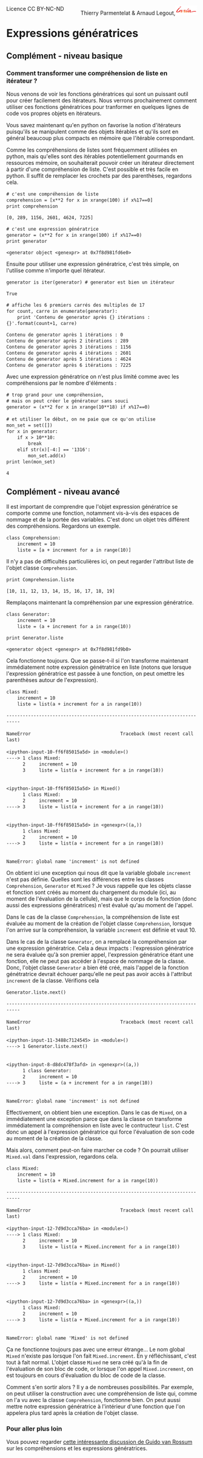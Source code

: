 
<span style="float:left;">Licence CC BY-NC-ND</span><span style="float:right;">Thierry Parmentelat &amp; Arnaud Legout,<img src="media/inria-25.png" style="display:inline"></span><br/>

# Expressions génératrices

## Complément - niveau basique

### Comment transformer une compréhension de liste en itérateur&nbsp;?

Nous venons de voir les fonctions génératrices qui sont un puissant outil pour créer facilement des itérateurs. Nous verrons prochainement comment utiliser ces fonctions génératrices pour tranformer en quelques lignes de code vos propres objets en itérateurs. 

Vous savez maintenant qu'en python on favorise la notion d'itérateurs puisqu'ils se manipulent comme des objets itérables et qu'ils sont en général beaucoup plus compacts en mémoire que l'itérable correspondant. 

Comme les compréhensions de listes sont fréquemment utilisées en python, mais qu'elles sont des itérables potentiellement gourmands en ressources mémoire, on souhaiterait pouvoir créer un itérateur directement à partir d'une compréhension de liste. C'est possible et très facile en python. Il suffit de remplacer les crochets par des parenthèses, regardons cela.


```
# c'est une compréhension de liste
comprehension = [x**2 for x in xrange(100) if x%17==0] 
print comprehension
```

    [0, 289, 1156, 2601, 4624, 7225]



```
# c'est une expression génératrice
generator = (x**2 for x in xrange(100) if x%17==0) 
print generator
```

    <generator object <genexpr> at 0x7f8d981fd6e0>


Ensuite pour utiliser une expression génératrice, c'est très simple, on l'utilise comme n'importe quel itérateur.


```
generator is iter(generator) # generator est bien un itérateur
```




    True




```
# affiche les 6 premiers carrés des multiples de 17
for count, carre in enumerate(generator):
    print 'Contenu de generator après {} itérations : {}'.format(count+1, carre)
```

    Contenu de generator après 1 itérations : 0
    Contenu de generator après 2 itérations : 289
    Contenu de generator après 3 itérations : 1156
    Contenu de generator après 4 itérations : 2601
    Contenu de generator après 5 itérations : 4624
    Contenu de generator après 6 itérations : 7225


Avec une expression génératrice on n'est plus limité comme avec les compréhensions par le nombre d'éléments&nbsp;:


```
# trop grand pour une compréhension,
# mais on peut créer le générateur sans souci
generator = (x**2 for x in xrange(10**18) if x%17==0) 

# et utiliser le début, on ne paie que ce qu'on utilise
mon_set = set([])
for x in generator:
    if x > 10**10:
        break
    elif str(x)[-4:] == '1316':
        mon_set.add(x)
print len(mon_set)
```

    4


## Complément - niveau avancé

Il est important de comprendre que l'objet expression génératrice se comporte comme une fonction, notamment vis-à-vis des espaces de nommage et de la portée des variables. C'est donc un objet très différent des compréhensions. Regardons un exemple.


```
class Comprehension:
    increment = 10
    liste = [a + increment for a in range(10)]
```

Il n'y a pas de difficultés particulières ici, on peut regarder l'attribut liste de l'objet classe `Comprehension`.


```
print Comprehension.liste
```

    [10, 11, 12, 13, 14, 15, 16, 17, 18, 19]


Remplaçons maintenant la compréhension par une expression génératrice.


```
class Generator:
    increment = 10
    liste = (a + increment for a in range(10))
```


```
print Generator.liste
```

    <generator object <genexpr> at 0x7f8d981fd9b0>


Cela fonctionne toujours. Que se passe-t-il si l'on transforme maintenant immédiatement notre expression génétratrice en liste (notons que lorsque l'expression génératrice est passée à une fonction, on peut omettre les parenthèses autour de l'expression). 


```
class Mixed:
    increment = 10
    liste = list(a + increment for a in range(10))
```


    ---------------------------------------------------------------------------

    NameError                                 Traceback (most recent call last)

    <ipython-input-10-ff6f85015a5d> in <module>()
    ----> 1 class Mixed:
          2     increment = 10
          3     liste = list(a + increment for a in range(10))


    <ipython-input-10-ff6f85015a5d> in Mixed()
          1 class Mixed:
          2     increment = 10
    ----> 3     liste = list(a + increment for a in range(10))
    

    <ipython-input-10-ff6f85015a5d> in <genexpr>((a,))
          1 class Mixed:
          2     increment = 10
    ----> 3     liste = list(a + increment for a in range(10))
    

    NameError: global name 'increment' is not defined


On obtient ici une exception qui nous dit que la variable globale `increment` n'est pas définie. Quelles sont les différences entre les classes `Comprehension`, `Generator` et `Mixed` ?
Je vous rappelle que les objets classe et fonction sont créés au moment du chargement du module (ici, au moment de l'évaluation de la cellule), mais que le corps de la fonction (donc aussi des expressions génératrices) n'est évalué qu'au moment de l'appel.

Dans le cas de la classe `Comprehension`, la compréhension de liste est évaluée au moment de la création de l'objet classe `Comprehension`, lorsque l'on arrive sur la compréhension, la variable `increment` est définie et vaut 10. 

Dans le cas de la classe `Generator`, on a remplacé la compréhension par une expression génératrice. Cela a deux impacts&nbsp;: l'expression génératrice ne sera évaluée qu'à son premier appel, l'expression génératrice étant une fonction, elle ne peut pas accéder à l'espace de nommage de la classe. Donc, l'objet classe `Generator` a bien été créé, mais l'appel de la fonction génétratrice devrait échouer parqu'elle ne peut pas avoir accès à l'attribut `increment` de la classe. Vérifions cela


```
Generator.liste.next()
```


    ---------------------------------------------------------------------------

    NameError                                 Traceback (most recent call last)

    <ipython-input-11-3488c7124545> in <module>()
    ----> 1 Generator.liste.next()
    

    <ipython-input-8-d8dc478f3afd> in <genexpr>((a,))
          1 class Generator:
          2     increment = 10
    ----> 3     liste = (a + increment for a in range(10))
    

    NameError: global name 'increment' is not defined


Effectivement, on obtient bien une exception. Dans le cas de `Mixed`, on a immédiatement une exception parce que dans la classe on transforme immédiatement la compréhension en liste avec le contructeur `list`. C'est donc un appel à l'expression génératrice qui force l'évaluation de son code au moment de la création de la classe. 

Mais alors, comment peut-on faire marcher ce code ? On pourrait utiliser `Mixed.val` dans l'expression, regardons cela.


```
class Mixed:
    increment = 10
    liste = list(a + Mixed.increment for a in range(10))
```


    ---------------------------------------------------------------------------

    NameError                                 Traceback (most recent call last)

    <ipython-input-12-7d9d3cca76ba> in <module>()
    ----> 1 class Mixed:
          2     increment = 10
          3     liste = list(a + Mixed.increment for a in range(10))


    <ipython-input-12-7d9d3cca76ba> in Mixed()
          1 class Mixed:
          2     increment = 10
    ----> 3     liste = list(a + Mixed.increment for a in range(10))
    

    <ipython-input-12-7d9d3cca76ba> in <genexpr>((a,))
          1 class Mixed:
          2     increment = 10
    ----> 3     liste = list(a + Mixed.increment for a in range(10))
    

    NameError: global name 'Mixed' is not defined


Ça ne fonctionne toujours pas avec une erreur étrange... Le nom global `Mixed` n'existe pas lorsque l'on fait `Mixed.increment`. En y réfléchissant, c'est tout à fait normal. L'objet classe `Mixed` ne sera créé qu'à la fin de l'évaluation de son bloc de code, or lorsque l'on appel `Mixed.increment`, on est toujours en cours d'évaluation du bloc de code de la classe. 

Comment s'en sortir alors ? Il y a de nombreuses possibilités. Par exemple, on peut utiliser la construction avec une compréhension de liste qui, comme on l'a vu avec la classe `Comprehension`, fonctionne bien. On peut aussi mettre notre expression génératrice à l'intérieur d'une fonction que l'on appelera plus tard après la création de l'objet classe. 

### Pour aller plus loin

Vous pouvez regarder [cette intéressante discussion de Guido van Rossum](http://python-history.blogspot.fr/2010/06/from-list-comprehensions-to-generator.html ) sur les compréhensions et les expressions génératrices.
